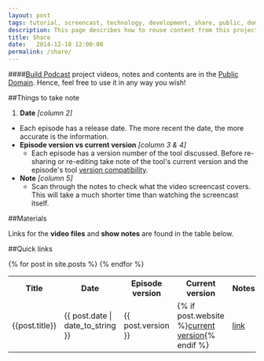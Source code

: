 ```yaml
---
layout: post
tags: tutorial, screencast, technology, development, share, public, domain, video, notes
description: This page describes how to reuse content from this project.
title: Share
date:   2014-12-18 12:00:00
permalink: /share/
---
```


####[Build Podcast](http://build-podcast.com) project videos, notes and contents are in the [Public Domain](http://creativecommons.org/publicdomain/zero/1.0/). Hence, feel free to use it in any way you wish!

<a name="note"></a>
##Things to take note

1. **Date** *[column 2]*
  - Each episode has a release date. The more recent the date, the more accurate is the information.
- **Episode version vs current version** *[column 3 & 4]*
  - Each episode has a version number of the tool discussed. Before re-sharing or re-editing take note of the tool's current version and the episode's tool [version compatibility](http://semver.org/).
- **Note** *[column 5]*
  - Scan through the notes to check what the video screencast covers. This will take a much shorter time than watching the screencast itself.

##Materials

Links for the **video files** and **show notes** are found in the table below.

##Quick links

<table>
  <tr>
    <th>Title</th>
    <th>Date</th>
    <th>Episode version</th>
    <th>Current version</th>
    <th>Notes</th>
    <th>Video file</th>
  </tr>
  {% for post in site.posts %}
  <tr>
    <td>{{post.title}}</td>
    <td>{{ post.date | date_to_string }}</td>
    <td>{{ post.version }}</td>
    <td>{% if post.website %}<a href="{{ post.website }}">current version</a>{% endif %}</td>
    <td><a href="{{ site.url }}{{ post.url }}">link</a></td>
    <td><a href="{{post.enclosure}}">link</a></td>
  </tr>
  {% endfor %}
</table>
